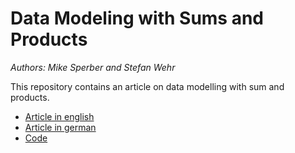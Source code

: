 # Data Modeling with Sums and Products

*Authors: Mike Sperber and Stefan Wehr*

This repository contains an article on data modelling with sum and products.

* [Article in english](sum-product-en.md)
* [Article in german](sum-product-de.md)
* [Code](code)
